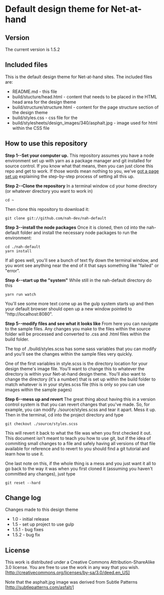 Default design theme for Net-at-hand
====================================

Version
------------------------------------
The current version is 1.5.2


Included files
------------------------------------
This is the default design theme for Net-at-hand sites. The included files
are:

* README.md - this file
* build/stucture/head.html - content that needs to be placed in the HTML head area
  for the design theme
* build/structure/structure.html - content for the page structure section of the design
  theme
* build/styles.css - css file for the 
* build/stylesheets/design_images/340/asphalt.jpg - image used for html within the CSS file



How to use this repository
--------------------------
**Step 1--Set your computer up.**
This repository assumes you have a node environment set up with yarn as a package manager
and git installed for source control.
If you know what that means, then you can just clone this repo and get to work.  If
those words mean nothing to you, we've [got a page set up](http://dev.nah.onl/setting-up-a-development-environment) 
explaining the step-by-step process of setting all this up.

**Step 2--Clone the repository**
In a terminal window cd your home directory (or whatever directory you want to work in)

    cd ~

Then clone this repository to download it:

    git clone git://github.com/nah-dev/nah-default

**Step 3--install the node packages**
Once it is cloned, then cd into the nah-default folder and install the necessary
node packages to run the environment:

    cd ./nah-default
    yarn install

If all goes well, you'll see a bunch of text fly down the terminal window,
and you wont see anything near the end of it that says something like "failed"
or "error".

**Step 4--start up the "system"**
While still in the nah-default directory do this

    yarn run watch

You'll see some more text come up as the gulp system starts up and then your
default browser should open up a new window pointed to "http://localhost:8080".

**Step 5--modify files and see what it looks like**
From here you can navigate to the sample files.  Any changes you make to the files
within the source folder will be processed and converted to .css and .html files
within the build folder.

The top of ./build/styles.scss has some sass variables that you can modify and
you'll see the changes within the sample files very quickly.

One of the first variables in style.scss is the directory location for your
design theme's image file.  You'll want to change this to whatever the
directory is within your Net-at-hand design theme.  You'll also want to 
change the directory (it's a number) that is set up within the build folder
to match whatever is in your styles.scss file (this is only so you can use
images within the sample pages)

**Step 6--mess up and revert**
The great thing about having this in a version control system is that you can revert
changes that you've made.  So, for example, you can modify ./source/styles.scss
and tear it apart.  Mess it up.  Then in the terminal, cd into the project
directory and type

    git checkout ./source/styles.scss

This will revert it back to what the file was when you first checked it out.
This document isn't meant to teach you how to use git, but if the idea of
commiting small changes to a file and safely having all versions of that 
file available for reference and to revert to you should find a git tutorial
and learn how to use it.

One last note on this, if the whole thing is a mess and you just want it all
to go back to the way it was when you first cloned it (assuming you haven't
committed any changes), just type

    git reset --hard





Change log
------------------------------------
Changes made to this design theme

* 1.0 - initial release
* 1.5 - set up project to use gulp 
* 1.5.1 - bug fixes
* 1.5.2 - bug fix


License
------------------------------------
This work is distributed under a Creative Commons Attribution-ShareAlike 
3.0 license.  You are free to use the work in any way that you wish.
[http://creativecommons.org/licenses/by-sa/3.0/deed.en_US]

Note that the asphalt.jpg image was derived from Subtle Patterns 
[http://subtlepatterns.com/asfalt/]